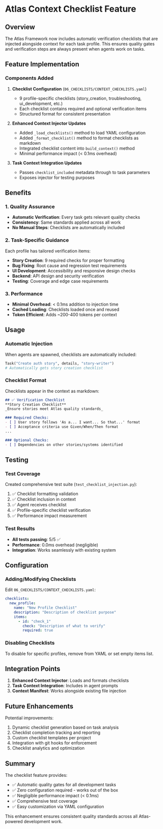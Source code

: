 # Atlas Context Checklist Feature

## Overview
The Atlas Framework now includes automatic verification checklists that are injected alongside context for each task profile. This ensures quality gates and verification steps are always present when agents work on tasks.

## Feature Implementation

### Components Added

1. **Checklist Configuration** (`06_CHECKLISTS/CONTEXT_CHECKLISTS.yaml`)
   - 9 profile-specific checklists (story_creation, troubleshooting, ui_development, etc.)
   - Each checklist contains required and optional verification items
   - Structured format for consistent presentation

2. **Enhanced Context Injector Updates**
   - Added `_load_checklists()` method to load YAML configuration
   - Added `_format_checklist()` method to format checklists as markdown
   - Integrated checklist content into `build_context()` method
   - Minimal performance impact (< 0.1ms overhead)

3. **Task Context Integration Updates**
   - Passes `checklist_included` metadata through to task parameters
   - Exposes injector for testing purposes

## Benefits

### 1. Quality Assurance
- **Automatic Verification**: Every task gets relevant quality checks
- **Consistency**: Same standards applied across all work
- **No Manual Steps**: Checklists are automatically included

### 2. Task-Specific Guidance
Each profile has tailored verification items:
- **Story Creation**: 9 required checks for proper formatting
- **Bug Fixing**: Root cause and regression test requirements
- **UI Development**: Accessibility and responsive design checks
- **Backend**: API design and security verification
- **Testing**: Coverage and edge case requirements

### 3. Performance
- **Minimal Overhead**: < 0.1ms addition to injection time
- **Cached Loading**: Checklists loaded once and reused
- **Token Efficient**: Adds ~200-400 tokens per context

## Usage

### Automatic Injection
When agents are spawned, checklists are automatically included:
```python
Task("Create auth story", details, "story-writer")
# Automatically gets story creation checklist
```

### Checklist Format
Checklists appear in the context as markdown:
```markdown
## ✅ Verification Checklist
**Story Creation Checklist**
_Ensure stories meet Atlas quality standards_

### Required Checks:
- [ ] User story follows 'As a... I want... So that...' format
- [ ] Acceptance criteria use Given/When/Then format
...

### Optional Checks:
- [ ] Dependencies on other stories/systems identified
```

## Testing

### Test Coverage
Created comprehensive test suite (`test_checklist_injection.py`):
1. ✅ Checklist formatting validation
2. ✅ Checklist inclusion in context
3. ✅ Agent receives checklist
4. ✅ Profile-specific checklist verification
5. ✅ Performance impact measurement

### Test Results
- **All tests passing**: 5/5 ✅
- **Performance**: 0.0ms overhead (negligible)
- **Integration**: Works seamlessly with existing system

## Configuration

### Adding/Modifying Checklists
Edit `06_CHECKLISTS/CONTEXT_CHECKLISTS.yaml`:
```yaml
checklists:
  new_profile:
    name: "New Profile Checklist"
    description: "Description of checklist purpose"
    items:
      - id: "check_1"
        check: "Description of what to verify"
        required: true
```

### Disabling Checklists
To disable for specific profiles, remove from YAML or set empty items list.

## Integration Points

1. **Enhanced Context Injector**: Loads and formats checklists
2. **Task Context Integration**: Includes in agent prompts
3. **Context Manifest**: Works alongside existing file injection

## Future Enhancements

Potential improvements:
1. Dynamic checklist generation based on task analysis
2. Checklist completion tracking and reporting
3. Custom checklist templates per project
4. Integration with git hooks for enforcement
5. Checklist analytics and optimization

## Summary

The checklist feature provides:
- ✅ Automatic quality gates for all development tasks
- ✅ Zero configuration required - works out of the box
- ✅ Negligible performance impact (< 0.1ms)
- ✅ Comprehensive test coverage
- ✅ Easy customization via YAML configuration

This enhancement ensures consistent quality standards across all Atlas-powered development work.